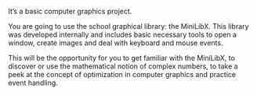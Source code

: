 It’s a basic computer graphics project.

You are going to use the school graphical library: the MiniLibX. This library was developed internally and includes basic necessary tools to open a window, create images and deal with keyboard and mouse events.

This will be the opportunity for you to get familiar with the MiniLibX, to discover or use the mathematical notion of complex numbers, to take a peek at the concept of optimization in computer graphics and practice event handling.